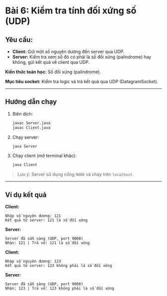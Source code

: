 # Bài 6: Kiểm tra tính đối xứng số (UDP)

## Yêu cầu:

- **Client:** Gửi một số nguyên dương đến server qua UDP.
- **Server:** Kiểm tra xem số đó có phải là số đối xứng (palindrome) hay không, gửi kết quả về client qua UDP.

**Kiến thức toán học:** Số đối xứng (palindrome).

**Mục tiêu socket:** Kiểm tra logic và trả kết quả qua UDP (DatagramSocket).

---

## Hướng dẫn chạy

1. Biên dịch:
   ```bash
   javac Server.java
   javac Client.java
   ```
2. Chạy server:
   ```bash
   java Server
   ```
3. Chạy client (mở terminal khác):
   ```bash
   java Client
   ```

> Lưu ý: Server sử dụng cổng `9008` và chạy trên `localhost`.

---

## Ví dụ kết quả

**Client:**
```
Nhập số nguyên dương: 121
Kết quả từ server: 121 là số đối xứng
```

**Server:**
```
Server đã sẵn sàng (UDP, port 9008)
Nhận: 121 | Trả về: 121 là số đối xứng
```

**Client:**
```
Nhập số nguyên dương: 123
Kết quả từ server: 123 không phải là số đối xứng
```

**Server:**
```
Server đã sẵn sàng (UDP, port 9008)
Nhận: 123 | Trả về: 123 không phải là số đối xứng
``` 